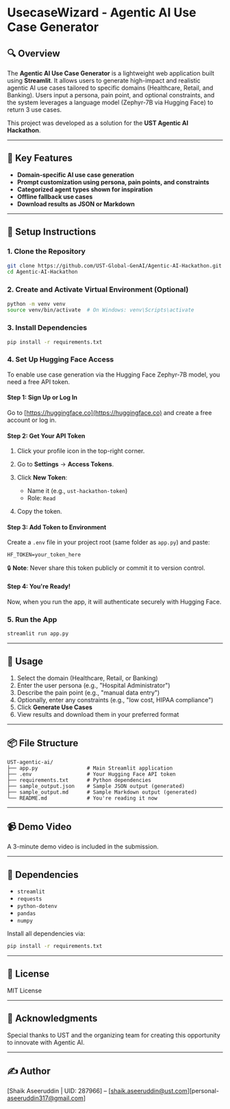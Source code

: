 # UsecaseWizard - Agentic AI Use Case Generator

## 🔍 Overview

The **Agentic AI Use Case Generator** is a lightweight web application built using **Streamlit**. It allows users to generate high-impact and realistic agentic AI use cases tailored to specific domains (Healthcare, Retail, and Banking). Users input a persona, pain point, and optional constraints, and the system leverages a language model (Zephyr-7B via Hugging Face) to return 3 use cases.

This project was developed as a solution for the **UST Agentic AI Hackathon**.

---

## 🎯 Key Features

* **Domain-specific AI use case generation**
* **Prompt customization using persona, pain points, and constraints**
* **Categorized agent types shown for inspiration**
* **Offline fallback use cases**
* **Download results as JSON or Markdown**

---

## 🚀 Setup Instructions

### 1. Clone the Repository

```bash
git clone https://github.com/UST-Global-GenAI/Agentic-AI-Hackathon.git
cd Agentic-AI-Hackathon
```

### 2. Create and Activate Virtual Environment (Optional)

```bash
python -m venv venv
source venv/bin/activate  # On Windows: venv\Scripts\activate
```

### 3. Install Dependencies

```bash
pip install -r requirements.txt
```

### 4. Set Up Hugging Face Access

To enable use case generation via the Hugging Face Zephyr-7B model, you need a free API token.

#### Step 1: Sign Up or Log In

Go to [https://huggingface.co](https://huggingface.co) and create a free account or log in.

#### Step 2: Get Your API Token

1. Click your profile icon in the top-right corner.
2. Go to **Settings** → **Access Tokens**.
3. Click **New Token**:

   * Name it (e.g., `ust-hackathon-token`)
   * Role: `Read`
4. Copy the token.

#### Step 3: Add Token to Environment

Create a `.env` file in your project root (same folder as `app.py`) and paste:

```env
HF_TOKEN=your_token_here
```

🔒 **Note**: Never share this token publicly or commit it to version control.

#### Step 4: You're Ready!

Now, when you run the app, it will authenticate securely with Hugging Face.

### 5. Run the App

```bash
streamlit run app.py
```

---

## 🧪 Usage

1. Select the domain (Healthcare, Retail, or Banking)
2. Enter the user persona (e.g., "Hospital Administrator")
3. Describe the pain point (e.g., "manual data entry")
4. Optionally, enter any constraints (e.g., "low cost, HIPAA compliance")
5. Click **Generate Use Cases**
6. View results and download them in your preferred format

---

## 📦 File Structure

```
UST-agentic-ai/
├── app.py                # Main Streamlit application
├── .env                  # Your Hugging Face API token
├── requirements.txt      # Python dependencies
├── sample_output.json    # Sample JSON output (generated)
├── sample_output.md      # Sample Markdown output (generated)
└── README.md             # You're reading it now
```

---

## 📹 Demo Video

A 3-minute demo video is included in the submission.

---

## 📎 Dependencies

* `streamlit`
* `requests`
* `python-dotenv`
* `pandas`
* `numpy`

Install all dependencies via:

```bash
pip install -r requirements.txt
```

---

## 📌 License

MIT License

---

## 🙌 Acknowledgments

Special thanks to UST and the organizing team for creating this opportunity to innovate with Agentic AI.

---

## ✍️ Author

\[Shaik Aseeruddin | UID: 287966] – \[shaik.aseeruddin@ust.com][personal- aseeruddin317@gmail.com]
